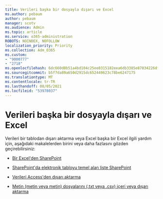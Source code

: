 ```yaml
---
title: Verileri başka bir dosyayla dışarı ve Excel
ms.author: pebaum
author: pebaum
manager: scotv
ms.audience: Admin
ms.topic: article
ms.service: o365-administration
ROBOTS: NOINDEX, NOFOLLOW
localization_priority: Priority
ms.collection: Adm_O365
ms.custom:
- "9000777"
- "2718"
ms.openlocfilehash: 6dc660d0b51a4bd104c25ee8315182eea6db3385e87034226dfc759b2f556728
ms.sourcegitcommit: b5f7da89a650d2915dc652449623c78be6247175
ms.translationtype: MT
ms.contentlocale: tr-TR
ms.lasthandoff: 08/05/2021
ms.locfileid: "53978037"
---
```

# <a name="exporting-and-importing-data-with-excel"></a>Verileri başka bir dosyayla dışarı ve Excel

Verileri bir tablodan dışarı aktarma veya Excel başka bir Excel ilgili yardım için, aşağıdaki makalelerden birini veya daha fazlasını gözden geçirebilirsiniz:

- [Bir Excel'den SharePoint](https://support.office.com/client/bfb2ea48-6118-4fa9-abb6-cced9424e5d9)

- [SharePoint'da elektronik tabloyu temel alan liste SharePoint](https://support.office.com/article/Create-a-list-based-on-a-spreadsheet-380CFEB5-6E14-438E-988A-C2B9BEA574FA)

- [Verileri Access'den dışarı aktarma](https://support.office.com/client/64E974E6-AE43-4301-A53E-20463655B1A9)

- [Metin (metin veya metin) dosyalarını (.txt veya .csv) içeri veya dışarı aktarma](https://support.office.com/client/5250ac4c-663c-47ce-937b-339e391393ba)
